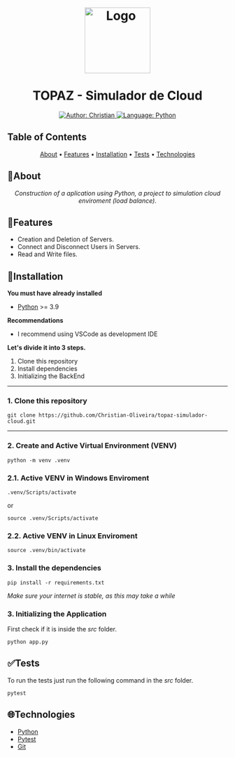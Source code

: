 <h1 align="center">
	<img src="https://upload.wikimedia.org/wikipedia/commons/thumb/c/c3/Python-logo-notext.svg/110px-Python-logo-notext.svg.png"  alt="Logo"  width="150"><br><br>
    TOPAZ - Simulador de Cloud
</h1>

<div>
    <p align="center">
    <a href="https://www.linkedin.com/in/christian-d-oliveira/" target="_blank">
        <img src="https://img.shields.io/static/v1?label=Author&message=Christian&color=blue&style=for-the-badge&logo=LinkedIn" alt="Author: Christian">
    </a>
    <a href="#">
        <img src="https://img.shields.io/static/v1?label=Language&message=Python&color=yellow&style=for-the-badge&logo=Python" alt="Language: Python">
    </a>
    </p>
</div>

## Table of Contents

<p align="center">
 <a href="#about">About</a> •
 <a href="#features">Features</a> •
 <a href="#installation">Installation</a> • 
 <a href="#tests">Tests</a> •
 <a href="#technologies">Technologies</a>
</p>

## 📌About

<div>
    <p align="center">
    <em>
        Construction of a aplication using Python, a project to simulation cloud enviroment (load balance).
    </em>
    </p>
</div>

## 🚀Features

- Creation and Deletion of Servers.
- Connect and Disconnect Users in Servers.
- Read and Write files.

## 📕Installation

**You must have already installed**
- [Python](https://www.python.org/) >= 3.9

**Recommendations**
-   I recommend using VSCode as development IDE

**Let's divide it into 3 steps.**
1. Clone this repository
2. Install dependencies
3. Initializing the BackEnd
  ---
### 1. Clone this repository
```
git clone https://github.com/Christian-Oliveira/topaz-simulador-cloud.git
```
---
### 2. Create and Active Virtual Environment (VENV)
```
python -m venv .venv
```
### 2.1. Active VENV in Windows Enviroment
```
.venv/Scripts/activate
```
or
```
source .venv/Scripts/activate
```
### 2.2. Active VENV in Linux Enviroment
```
source .venv/bin/activate
```

### 3. Install the dependencies
```
pip install -r requirements.txt
```

*Make sure your internet is stable, as this may take a while* 

### 3. Initializing the Application
First check if it is inside the *src* folder.

```
python app.py
```

## ✅Tests
To run the tests just run the following command in the *src* folder.
```
pytest
```
## 🌐Technologies

- [Python](https://www.python.org/)
- [Pytest](https://docs.pytest.org/en/6.2.x/)
- [Git](https://git-scm.com/)